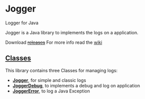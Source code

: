 # Jogger
Logger for Java

Jogger is a Java library to implements the logs on a application.

Download [~~releases~~](https://github.com/d3v4s/jogger/releases)
For more info read the [wiki](https://github.com/d3v4s/jogger/wiki)

## [Classes](https://github.com/d3v4s/jogger/wiki/Classes)

This library contains three Classes for managing logs:
* [**Jogger**](https://github.com/d3v4s/jogger/wiki/Class-Jogger), for simple and classic logs
* [**JoggerDebug**](https://github.com/d3v4s/jogger/wiki/Class-JoggerDebug), to implements a debug and log on application
* [**JoggerError**](https://github.com/d3v4s/jogger/wiki/Class-JoggerError), to log a Java Exception
